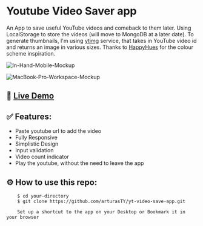 # Youtube Video Saver app

An App to save useful YouTube videos and comeback to them later. Using LocalStorage to store the videos (will move to MongoDB at a later date). To generate thumbnails, I'm using [ytimg](https://i.ytimg.com/vi/VIDEO_ID/) service, that takes in YouTube video id and returns an image in various sizes. Thanks to [HappyHues](https://www.happyhues.co/) for the colour scheme inspiration.

![In-Hand-Mobile-Mockup](https://user-images.githubusercontent.com/30295076/215847941-112d1cfb-8afa-4417-9e92-d6a74dd325c6.jpg)

![MacBook-Pro-Workspace-Mockup](https://user-images.githubusercontent.com/30295076/215847995-707c921a-a7c7-427c-826c-0bfd77e10e71.jpg)

## 🔗 [Live Demo](https://arturasty.github.io/yt-video-save-app/)

## ✅ Features:

* Paste youtube url to add the video
* Fully Responsive
* Simplistic Design
* Input validation
* Video count indicator
* Play the youtube, without the need to leave the app

## ⚙️ How to use this repo:
```shell
    $ cd your-directory
    $ git clone https://github.com/arturasTY/yt-video-save-app.git

    Set up a shortcut to the app on your Desktop or Bookmark it in your browser
```